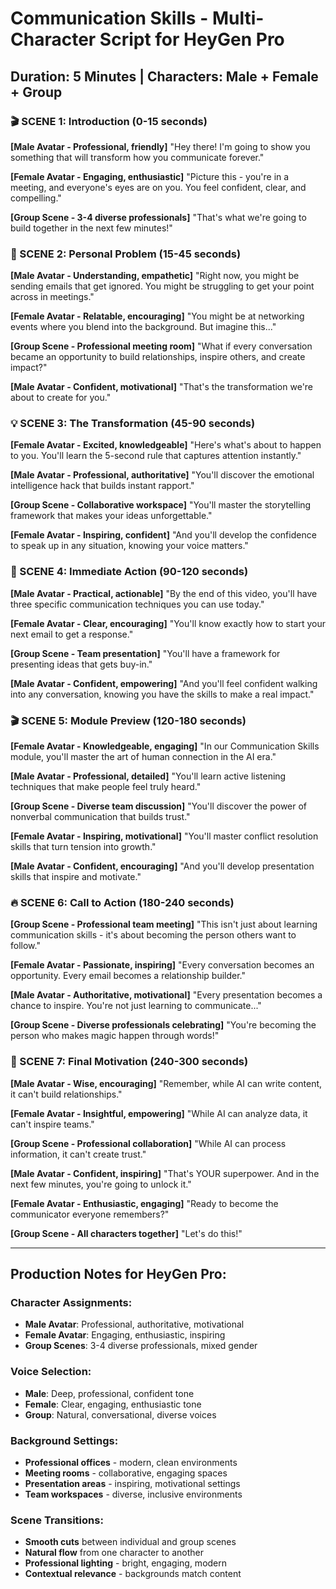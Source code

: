# Communication Skills - Multi-Character Script for HeyGen Pro

## Duration: 5 Minutes | Characters: Male + Female + Group

### 🎬 SCENE 1: Introduction (0-15 seconds)
**[Male Avatar - Professional, friendly]**
"Hey there! I'm going to show you something that will transform how you communicate forever."

**[Female Avatar - Engaging, enthusiastic]**
"Picture this - you're in a meeting, and everyone's eyes are on you. You feel confident, clear, and compelling."

**[Group Scene - 3-4 diverse professionals]**
"That's what we're going to build together in the next few minutes!"

### 🎯 SCENE 2: Personal Problem (15-45 seconds)
**[Male Avatar - Understanding, empathetic]**
"Right now, you might be sending emails that get ignored. You might be struggling to get your point across in meetings."

**[Female Avatar - Relatable, encouraging]**
"You might be at networking events where you blend into the background. But imagine this..."

**[Group Scene - Professional meeting room]**
"What if every conversation became an opportunity to build relationships, inspire others, and create impact?"

**[Male Avatar - Confident, motivational]**
"That's the transformation we're about to create for you."

### 💡 SCENE 3: The Transformation (45-90 seconds)
**[Female Avatar - Excited, knowledgeable]**
"Here's what's about to happen to you. You'll learn the 5-second rule that captures attention instantly."

**[Male Avatar - Professional, authoritative]**
"You'll discover the emotional intelligence hack that builds instant rapport."

**[Group Scene - Collaborative workspace]**
"You'll master the storytelling framework that makes your ideas unforgettable."

**[Female Avatar - Inspiring, confident]**
"And you'll develop the confidence to speak up in any situation, knowing your voice matters."

### 🚀 SCENE 4: Immediate Action (90-120 seconds)
**[Male Avatar - Practical, actionable]**
"By the end of this video, you'll have three specific communication techniques you can use today."

**[Female Avatar - Clear, encouraging]**
"You'll know exactly how to start your next email to get a response."

**[Group Scene - Team presentation]**
"You'll have a framework for presenting ideas that gets buy-in."

**[Male Avatar - Confident, empowering]**
"And you'll feel confident walking into any conversation, knowing you have the skills to make a real impact."

### 🎬 SCENE 5: Module Preview (120-180 seconds)
**[Female Avatar - Knowledgeable, engaging]**
"In our Communication Skills module, you'll master the art of human connection in the AI era."

**[Male Avatar - Professional, detailed]**
"You'll learn active listening techniques that make people feel truly heard."

**[Group Scene - Diverse team discussion]**
"You'll discover the power of nonverbal communication that builds trust."

**[Female Avatar - Inspiring, motivational]**
"You'll master conflict resolution skills that turn tension into growth."

**[Male Avatar - Confident, encouraging]**
"And you'll develop presentation skills that inspire and motivate."

### 🔥 SCENE 6: Call to Action (180-240 seconds)
**[Group Scene - Professional team meeting]**
"This isn't just about learning communication skills - it's about becoming the person others want to follow."

**[Female Avatar - Passionate, inspiring]**
"Every conversation becomes an opportunity. Every email becomes a relationship builder."

**[Male Avatar - Authoritative, motivational]**
"Every presentation becomes a chance to inspire. You're not just learning to communicate..."

**[Group Scene - Diverse professionals celebrating]**
"You're becoming the person who makes magic happen through words!"

### 🎯 SCENE 7: Final Motivation (240-300 seconds)
**[Male Avatar - Wise, encouraging]**
"Remember, while AI can write content, it can't build relationships."

**[Female Avatar - Insightful, empowering]**
"While AI can analyze data, it can't inspire teams."

**[Group Scene - Professional collaboration]**
"While AI can process information, it can't create trust."

**[Male Avatar - Confident, inspiring]**
"That's YOUR superpower. And in the next few minutes, you're going to unlock it."

**[Female Avatar - Enthusiastic, engaging]**
"Ready to become the communicator everyone remembers?"

**[Group Scene - All characters together]**
"Let's do this!"

---

## Production Notes for HeyGen Pro:

### Character Assignments:
- **Male Avatar**: Professional, authoritative, motivational
- **Female Avatar**: Engaging, enthusiastic, inspiring
- **Group Scenes**: 3-4 diverse professionals, mixed gender

### Voice Selection:
- **Male**: Deep, professional, confident tone
- **Female**: Clear, engaging, enthusiastic tone
- **Group**: Natural, conversational, diverse voices

### Background Settings:
- **Professional offices** - modern, clean environments
- **Meeting rooms** - collaborative, engaging spaces
- **Presentation areas** - inspiring, motivational settings
- **Team workspaces** - diverse, inclusive environments

### Scene Transitions:
- **Smooth cuts** between individual and group scenes
- **Natural flow** from one character to another
- **Professional lighting** - bright, engaging, modern
- **Contextual relevance** - backgrounds match content


